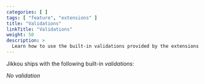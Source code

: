 ```yaml
---
categories: [ ]
tags: [ "feature", "extensions" ]
title: "Validations"
linkTitle: "Validations"
weight: 50
description: >
  Learn how to use the built-in validations provided by the extensions for Aiven.
---
```


Jikkou ships with the following built-in _validations_:

_No validation_




